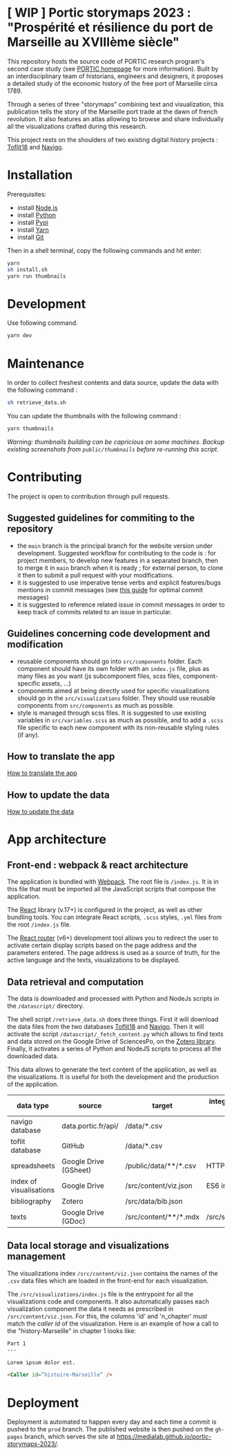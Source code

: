 # [ WIP ] Portic storymaps 2023 : "Prospérité et résilience du port de Marseille au XVIIIème siècle"


This repository hosts the source code of PORTIC research program's second case study (see [PORTIC homepage](https://anr.portic.fr/) for more information). Built by an interdisciplinary team of historians, engineers and designers, it proposes a detailed study of the economic history of the free port of Marseille circa 1789.

Through a series of three "storymaps" combining text and visualization, this publication tells the story of the Marseille port trade at the dawn of french revolution. It also features an atlas allowing to browse and share individually all the visualizations crafted during this research.

This project rests on the shoulders of two existing digital history projects : [Toflit18](http://toflit18.medialab.sciences-po.fr/#/home) and [Navigo](http://navigocorpus.org/).

# Installation

Prerequisites:

* install [Node.js](https://nodejs.org/)
* install [Python](https://www.python.org/)
* install [Pypi](https://pypi.org/)
* install [Yarn](https://yarnpkg.com/)
* install [Git](https://git-scm.com/book/en/v2/Getting-Started-Installing-Git)

Then in a shell terminal, copy the following commands and hit enter:

```bash
yarn
sh install.sh
yarn run thumbnails
```

# Development

Use following command.


```bash
yarn dev
```

# Maintenance

In order to collect freshest contents and data source, update the data with the following command :

```bash
sh retrieve_data.sh
```

You can update the thumbnails with the following command : 

```bash
yarn thumbnails
```

*Warning: thumbnails building can be capricious on some machines. Backup existing screenshots from `public/thumbnails` before re-running this script.*

# Contributing

The project is open to contribution through pull requests.

## Suggested guidelines for commiting to the repository

- the `main` branch is the principal branch for the website version under development. Suggested workflow for contributing to the code is : for project members, to develop new features in a separated branch, then to merge it in `main` branch when it is ready ; for external person, to clone it then to submit a pull request with your modifications.
- it is suggested to use imperative tense verbs and explicit features/bugs mentions in commit messages (see [this guide](https://gist.github.com/luismts/495d982e8c5b1a0ced4a57cf3d93cf60) for optimal commit messages)
- it is suggested to reference related issue in commit messages in order to keep track of commits related to an issue in particular.

## Guidelines concerning code development and modification

- reusable components should go into `src/components` folder. Each component should have its own folder with an `index.js` file, plus as many files as you want (js subcomponent files, scss files, component-specific assets, ...)
- components aimed at being directly used for specific visualizations should go in the `src/visualizations` folder. They should use reusable components from `src/components` as much as possible.
- style is managed through scss files. It is suggested to use existing variables in `src/variables.scss` as much as possible, and to add a `.scss` file specific to each new component with its non-reusable styling rules (if any).

## How to translate the app

[How to translate the app](./src/i18n/README.md)
## How to update the data

[How to update the data](./datascripts/README.md)

# App architecture

## Front-end : webpack & react architecture

The application is bundled with [Webpack](https://webpack.js.org/). The root file is `/index.js`. It is in this file that must be imported all the JavaScript scripts that compose the application.

The [React](https://reactjs.org/) library (v.17+) is configured in the project, as well as other bundling tools. You can integrate React scripts, `.scss` styles, `.yml` files from the root `/index.js` file.

The [React router](https://reactrouter.com/) (v6+) development tool allows you to redirect the user to activate certain display scripts based on the page address and the parameters entered. The page address is used as a source of truth, for the active language and the texts, visualizations to be displayed.

## Data retrieval and computation

The data is downloaded and processed with Python and NodeJs scripts in the `/datascript/` directory.

The shell script `/retrieve_data.sh` does three things. First it will download the data files from the two databases [Toflit18](http://toflit18.medialab.sciences-po.fr/#/home) and [Navigo](http://navigocorpus.org/). Then it will activate the script `/datascript/_fetch_content.py` which allows to find texts and data stored on the Google Drive of SciencesPo, on the [Zotero library](https://www.zotero.org/groups/4690289/portic-storymap-2022/library). Finally, it activates a series of Python and NodeJS scripts to process all the downloaded data.

This data allows to generate the text content of the application, as well as the visualizations. It is useful for both the development and the production of the application.

| data type               | source                | target                | integration on app | downloading                   |
|-------------------------|-----------------------|-----------------------|--------------------|-------------------------------|
| navigo database         | data.portic.fr/api/   | /data/*.csv           |                    | /retrieve_data.sh             |
| toflit database         | GitHub                | /data/*.csv           |                    | /retrieve_data.sh             |
| spreadsheets            | Google Drive (GSheet) | /public/data/**/*.csv | HTTP GET           | /datascript/_fetch_content.py |
| index of visualisations | Google Drive          | /src/content/viz.json    | ES6 import         | /datascript/_fetch_content.py |
| bibliography            | Zotero                | /src/data/bib.json    |                    | /datascript/_fetch_content.py |
| texts                   | Google Drive (GDoc)   | /src/content/**/*.mdx | /src/summary.js    | /datascript/_fetch_content.py |

## Data local storage and visualizations management

The visualizations index `/src/content/viz.json` contains the names of the `.csv` data files which are loaded in the front-end for each visualization. 

The `/src/visualizations/index.js` file is the entrypoint for all the visualizations code and components. It also automatically passes each visualization component the data it needs as prescribed in `/src/content/viz.json`. For this, the columns 'id' and 'n_chapter' *must* match the *caller id* of the visualization. Here is an example of how a call to the "history-Marseille" in chapter 1 looks like:

```md
Part 1
---

Lorem ipsum dolor est.

<Caller id=”histoire-Marseille” />
```

# Deployment

Deployment is automated to happen every day and each time a commit is pushed to the `prod` branch. The published website is then pushed on the `gh-pages` branch, which serves the site at https://medialab.github.io/portic-storymaps-2023/.
